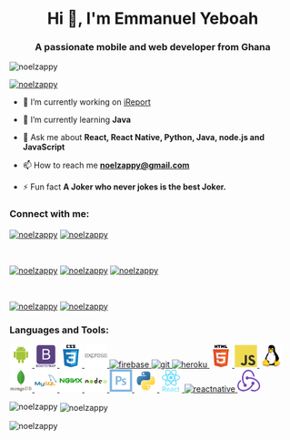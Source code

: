 <h1 align="center">Hi 👋, I'm Emmanuel Yeboah</h1>
<h3 align="center">A passionate mobile and web developer from Ghana</h3>

<p align="left" padding = 50px> <img src="https://komarev.com/ghpvc/?username=noelzappy&label=Profile%20views&color=0e75b6&style=flat" alt="noelzappy" /> </p>

<p align="left"> <a href="https://github.com/ryo-ma/github-profile-trophy"><img src="https://github-profile-trophy.vercel.app/?username=noelzappy" alt="noelzappy" /></a> </p>

- 🔭 I’m currently working on [iReport](https://github.com/noelzappy/iReport-Ghana)

- 🌱 I’m currently learning **Java**

- 💬 Ask me about **React, React Native, Python, Java, node.js and JavaScript**

- 📫 How to reach me **noelzappy@gmail.com**

- ⚡ Fun fact **A Joker who never jokes is the best Joker.**

<h3 align="left">Connect with me:</h3>
<p align="left">
<a href="https://codepen.io/noelzappy" target="blank"><img align="center" src="https://raw.githubusercontent.com/rahuldkjain/github-profile-readme-generator/neutral-icons/src/images/icons/Social/codepen.svg" alt="noelzappy" height="30" width="40" /></a>
<a href="https://dev.to/noelzappy" target="blank"><img align="center" src="https://cdn.jsdelivr.net/npm/simple-icons@3.0.1/icons/dev-dot-to.svg" alt="noelzappy" height="30" width="40" /></a> <pre>  </pre>
<a href="https://twitter.com/noelzappy" target="blank"><img align="center" src="https://raw.githubusercontent.com/rahuldkjain/github-profile-readme-generator/neutral-icons/src/images/icons/Social/twitter.svg" alt="noelzappy" height="30" width="40" /></a> 
<a href="https://linkedin.com/in/noelzappy" target="blank"><img align="center" src="https://raw.githubusercontent.com/rahuldkjain/github-profile-readme-generator/neutral-icons/src/images/icons/Social/linked-in-alt.svg" alt="noelzappy" height="30" width="40" /></a>
<a href="https://codesandbox.com/noelzappy" target="blank"><img align="center" src="https://cdn.jsdelivr.net/npm/simple-icons@3.0.1/icons/codesandbox.svg" alt="noelzappy" height="30" width="40" /></a> <pre>  </pre>
<a href="https://fb.com/noelzappy" target="blank"><img align="center" src="https://raw.githubusercontent.com/rahuldkjain/github-profile-readme-generator/neutral-icons/src/images/icons/Social/facebook.svg" alt="noelzappy" height="30" width="40" /></a> 
<a href="https://instagram.com/noelzappy" target="blank"><img align="center" src="https://raw.githubusercontent.com/rahuldkjain/github-profile-readme-generator/neutral-icons/src/images/icons/Social/instagram.svg" alt="noelzappy" height="30" width="40" /></a> 
</p>

<h3 align="left">Languages and Tools:</h3>
<p align="left"> <a href="https://developer.android.com" target="_blank"> <img src="https://raw.githubusercontent.com/devicons/devicon/master/icons/android/android-original-wordmark.svg" alt="android" width="40" height="40"/> </a> <a href="https://getbootstrap.com" target="_blank"> <img src="https://raw.githubusercontent.com/devicons/devicon/master/icons/bootstrap/bootstrap-plain-wordmark.svg" alt="bootstrap" width="40" height="40"/> </a> <a href="https://www.w3schools.com/css/" target="_blank"> <img src="https://raw.githubusercontent.com/devicons/devicon/master/icons/css3/css3-original-wordmark.svg" alt="css3" width="40" height="40"/> </a> <a href="https://expressjs.com" target="_blank"> <img src="https://raw.githubusercontent.com/devicons/devicon/master/icons/express/express-original-wordmark.svg" alt="express" width="40" height="40"/> </a> <a href="https://firebase.google.com/" target="_blank"> <img src="https://www.vectorlogo.zone/logos/firebase/firebase-icon.svg" alt="firebase" width="40" height="40"/> </a> <a href="https://git-scm.com/" target="_blank"> <img src="https://www.vectorlogo.zone/logos/git-scm/git-scm-icon.svg" alt="git" width="40" height="40"/> </a> <a href="https://heroku.com" target="_blank"> <img src="https://www.vectorlogo.zone/logos/heroku/heroku-icon.svg" alt="heroku" width="40" height="40"/> </a> <a href="https://www.w3.org/html/" target="_blank"> <img src="https://raw.githubusercontent.com/devicons/devicon/master/icons/html5/html5-original-wordmark.svg" alt="html5" width="40" height="40"/> </a> <a href="https://developer.mozilla.org/en-US/docs/Web/JavaScript" target="_blank"> <img src="https://raw.githubusercontent.com/devicons/devicon/master/icons/javascript/javascript-original.svg" alt="javascript" width="40" height="40"/> </a> <a href="https://www.linux.org/" target="_blank"> <img src="https://raw.githubusercontent.com/devicons/devicon/master/icons/linux/linux-original.svg" alt="linux" width="40" height="40"/> </a> <a href="https://www.mongodb.com/" target="_blank"> <img src="https://raw.githubusercontent.com/devicons/devicon/master/icons/mongodb/mongodb-original-wordmark.svg" alt="mongodb" width="40" height="40"/> </a> <a href="https://www.mysql.com/" target="_blank"> <img src="https://raw.githubusercontent.com/devicons/devicon/master/icons/mysql/mysql-original-wordmark.svg" alt="mysql" width="40" height="40"/> </a> <a href="https://www.nginx.com" target="_blank"> <img src="https://raw.githubusercontent.com/devicons/devicon/master/icons/nginx/nginx-original.svg" alt="nginx" width="40" height="40"/> </a> <a href="https://nodejs.org" target="_blank"> <img src="https://raw.githubusercontent.com/devicons/devicon/master/icons/nodejs/nodejs-original-wordmark.svg" alt="nodejs" width="40" height="40"/> </a> <a href="https://www.photoshop.com/en" target="_blank"> <img src="https://raw.githubusercontent.com/devicons/devicon/master/icons/photoshop/photoshop-line.svg" alt="photoshop" width="40" height="40"/> </a> <a href="https://www.python.org" target="_blank"> <img src="https://raw.githubusercontent.com/devicons/devicon/master/icons/python/python-original.svg" alt="python" width="40" height="40"/> </a> <a href="https://reactjs.org/" target="_blank"> <img src="https://raw.githubusercontent.com/devicons/devicon/master/icons/react/react-original-wordmark.svg" alt="react" width="40" height="40"/> </a> <a href="https://reactnative.dev/" target="_blank"> <img src="https://reactnative.dev/img/header_logo.svg" alt="reactnative" width="40" height="40"/> </a> <a href="https://redux.js.org" target="_blank"> <img src="https://raw.githubusercontent.com/devicons/devicon/master/icons/redux/redux-original.svg" alt="redux" width="40" height="40"/> </a> </p>

<p><img align="left" src="https://github-readme-stats.vercel.app/api/top-langs?username=noelzappy&show_icons=true&locale=en&layout=compact" alt="noelzappy" /></p>

<p>&nbsp;<img align="center" src="https://github-readme-stats.vercel.app/api?username=noelzappy&show_icons=true&locale=en" alt="noelzappy" /></p>

<p><img align="center" src="https://github-readme-streak-stats.herokuapp.com/?user=noelzappy&" alt="noelzappy" /></p>

